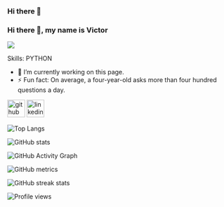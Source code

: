 ### Hi there 👋

<!--
**victor2f/victor2f** is a ✨ _special_ ✨ repository because its `README.md` (this file) appears on your GitHub profile.

Here are some ideas to get you started:

- 🔭 I’m currently working on ...
- 🌱 I’m currently learning ...
- 👯 I’m looking to collaborate on ...
- 🤔 I’m looking for help with ...
- 💬 Ask me about ...
- 📫 How to reach me: ...
- 😄 Pronouns: ...
- ⚡ Fun fact: ...
-->

### Hi there 👋, my name is Victor
![](https://github.com/victor2f)


Skills: PYTHON

- 🔭 I’m currently working on this page. 
- ⚡ Fun fact: On average, a four-year-old asks more than four hundred questions a day. 


[<img src='https://cdn.jsdelivr.net/npm/simple-icons@3.0.1/icons/github.svg' alt='github' height='40'>](https://github.com/victor2f) [<img src='https://cdn.jsdelivr.net/npm/simple-icons@3.0.1/icons/linkedin.svg' alt='linkedin' height='40'>](https://www.linkedin.com/in/filipevictorferreira/)  

![Top Langs](https://github-readme-stats.vercel.app/api/top-langs/?username=victor2f)

![GitHub stats](https://github-readme-stats.vercel.app/api?username=victor2f&show_icons=true&count_private=true)  

![GitHub Activity Graph](https://activity-graph.herokuapp.com/graph?username=victor2f)  

![GitHub metrics](https://metrics.lecoq.io/victor2f)  

![GitHub streak stats](https://streak-stats.demolab.com/?user=vvictor2f)  

![Profile views](https://gpvc.arturio.dev/victor2f)  
